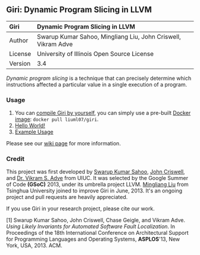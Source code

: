 ## Giri: Dynamic Program Slicing in LLVM

| Giri        | Dynamic Program Slicing in LLVM                  |
|:------------|:-------------------------------------------------|
| Author      | Swarup Kumar Sahoo, Mingliang Liu, John Criswell, Vikram Adve |
| License     | University of Illinois Open Source License       |
| Version     | 3.4                                              |

_Dynamic program slicing_ is a technique that can precisely determine which instructions affected a particular value in a single execution of a program.

### Usage

1. You can [compile Giri by yourself](https://github.com/liuml07/giri/wiki/How-to-Compile-Giri), you can simply use a pre-built [Docker image](https://registry.hub.docker.com/u/liuml07/giri/): `docker pull liuml07/giri`.
2. [Hello World!](https://github.com/liuml07/giri/wiki/Hello-World)
3. [Example Usage](https://github.com/liuml07/giri/wiki/Example-Usage)

Please see our [wiki page](https://github.com/liuml07/giri/wiki/) for more information.

### Credit

This project was first developed by [Swarup Kumar Sahoo](http://web.engr.illinois.edu/~ssahoo2/), [John Criswell](http://www.bigw.org/~jcriswel), and [Dr. Vikram S. Adve](http://llvm.cs.uiuc.edu/~vadve/) from UIUC. It was selected by the Google Summer of Code **(GSoC)** 2013, under its umbrella project LLVM. [Mingliang Liu](http://pacman.cs.tsinghua.edu.cn/~liuml07) from Tsinghua University joined to improve Giri in June, 2013. It's an ongoing project and pull requests are heavily appreciated.

If you use Giri in your research project, please cite our work.

[1] Swarup Kumar Sahoo, John Criswell, Chase Geigle, and Vikram Adve. *Using Likely Invariants for Automated Software Fault Localization*.
In Proceedings of the 18th International Conference on Architectural Support for Programming Languages and Operating Systems, **ASPLOS**'13, New York, USA, 2013. ACM.
